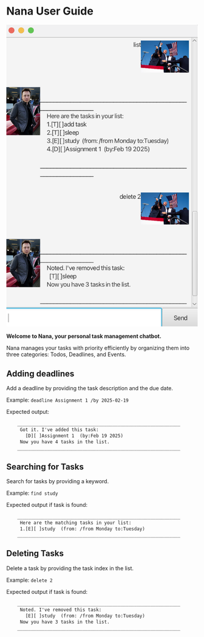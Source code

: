 # Nana User Guide

![UI Example](Ui.png)

**Welcome to Nana, your personal task management chatbot.**

Nana manages your tasks with priority efficiently by organizing them into three categories: Todos, Deadlines, and Events.

## Adding deadlines

Add a deadline by providing the task description and the due date.

Example: `deadline Assignment 1 /by 2025-02-19`

Expected output:

```
    ____________________________________________________________
     Got it. I've added this task:
       [D][ ]Assignment 1  (by:Feb 19 2025)
     Now you have 4 tasks in the list.
    ____________________________________________________________
```

## Searching for Tasks

Search for tasks by providing a keyword.

Example: `find study`

Expected output if task is found:

```
    ____________________________________________________________
     Here are the matching tasks in your list:
     1.[E][ ]study  (from: /from Monday to:Tuesday)
    ____________________________________________________________
```

## Deleting Tasks

Delete a task by providing the task index in the list.

Example: `delete 2`

Expected output if task is found:

```
    ____________________________________________________________
     Noted. I've removed this task:
       [E][ ]study  (from: /from Monday to:Tuesday)
     Now you have 3 tasks in the list.
    ____________________________________________________________
```